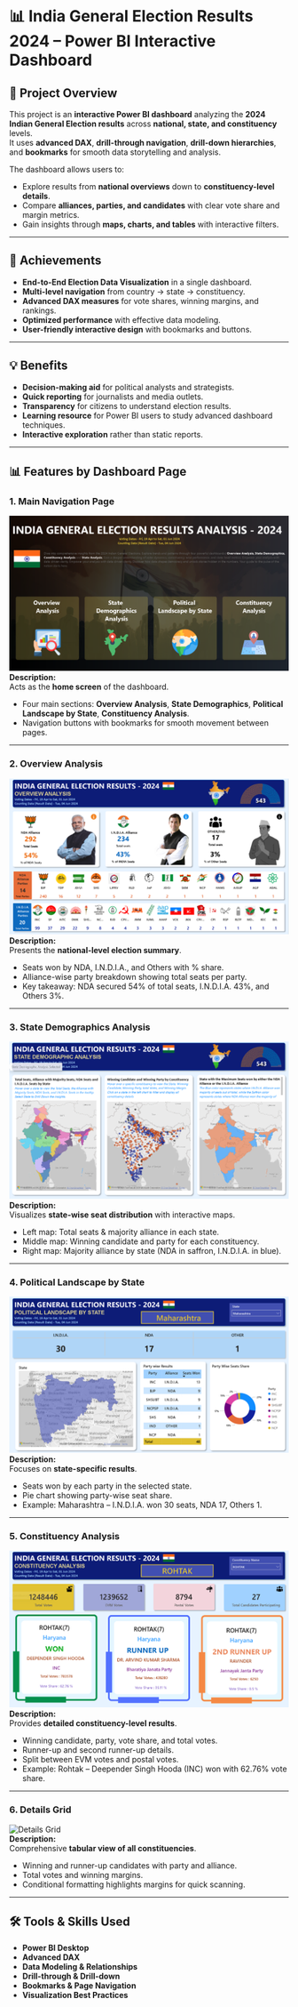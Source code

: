 # 📊 India General Election Results 2024 – Power BI Interactive Dashboard

## 📌 Project Overview
This project is an **interactive Power BI dashboard** analyzing the **2024 Indian General Election results** across **national, state, and constituency** levels.  
It uses **advanced DAX**, **drill-through navigation**, **drill-down hierarchies**, and **bookmarks** for smooth data storytelling and analysis.

The dashboard allows users to:
- Explore results from **national overviews** down to **constituency-level details**.
- Compare **alliances, parties, and candidates** with clear vote share and margin metrics.
- Gain insights through **maps, charts, and tables** with interactive filters.

---

## 🎯 Achievements
- **End-to-End Election Data Visualization** in a single dashboard.
- **Multi-level navigation** from country → state → constituency.
- **Advanced DAX measures** for vote shares, winning margins, and rankings.
- **Optimized performance** with effective data modeling.
- **User-friendly interactive design** with bookmarks and buttons.

---

## 💡 Benefits
- **Decision-making aid** for political analysts and strategists.
- **Quick reporting** for journalists and media outlets.
- **Transparency** for citizens to understand election results.
- **Learning resource** for Power BI users to study advanced dashboard techniques.
- **Interactive exploration** rather than static reports.

---

## 📊 Features by Dashboard Page

### **1. Main Navigation Page**
![Main Page](/main_page.png)  
**Description:**  
Acts as the **home screen** of the dashboard.  
- Four main sections: **Overview Analysis**, **State Demographics**, **Political Landscape by State**, **Constituency Analysis**.  
- Navigation buttons with bookmarks for smooth movement between pages.

---

### **2. Overview Analysis**
![Overview Analysis](/overview.png)  
**Description:**  
Presents the **national-level election summary**.  
- Seats won by NDA, I.N.D.I.A., and Others with % share.  
- Alliance-wise party breakdown showing total seats per party.  
- Key takeaway: NDA secured 54% of total seats, I.N.D.I.A. 43%, and Others 3%.

---

### **3. State Demographics Analysis**
![State Demographics](/state_demographic.png)  
**Description:**  
Visualizes **state-wise seat distribution** with interactive maps.  
- Left map: Total seats & majority alliance in each state.  
- Middle map: Winning candidate and party for each constituency.  
- Right map: Majority alliance by state (NDA in saffron, I.N.D.I.A. in blue).

---

### **4. Political Landscape by State**
![Political Landscape](/political_landscape.png)  
**Description:**  
Focuses on **state-specific results**.  
- Seats won by each party in the selected state.  
- Pie chart showing party-wise seat share.  
- Example: Maharashtra – I.N.D.I.A. won 30 seats, NDA 17, Others 1.

---

### **5. Constituency Analysis**
![Constituency Analysis](/constituency.png)  
**Description:**  
Provides **detailed constituency-level results**.  
- Winning candidate, party, vote share, and total votes.  
- Runner-up and second runner-up details.  
- Split between EVM votes and postal votes.  
- Example: Rohtak – Deepender Singh Hooda (INC) won with 62.76% vote share.

---

### **6. Details Grid**
![Details Grid](screenshots/details_grid.png)  
**Description:**  
Comprehensive **tabular view of all constituencies**.  
- Winning and runner-up candidates with party and alliance.  
- Total votes and winning margins.  
- Conditional formatting highlights margins for quick scanning.

---

## 🛠️ Tools & Skills Used
- **Power BI Desktop**
- **Advanced DAX**
- **Data Modeling & Relationships**
- **Drill-through & Drill-down**
- **Bookmarks & Page Navigation**
- **Visualization Best Practices**
